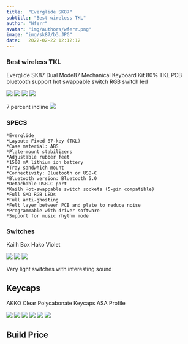 ```yaml
---
title:  "Everglide SK87"
subtitle: "Best wireless TKL"
author: "Wferr"
avatar: "img/authors/wferr.png"
image: "img/sk87/b3.JPG"
date:   2022-02-22 12:12:12
---
```


### Best wireless TKL
Everglide SK87 Dual Mode87 Mechanical Keyboard Kit 80% TKL PCB bluetooth support hot swappable switch RGB switch led

 <img src="./img/sk87/1.jpg">
 <img src="./img/sk87/b1.JPG">
<img src="./img/sk87/b2.JPG">
<img src="./img/sk87/b4.JPG">

 7 percent incline
 <img src="./img/sk87/2.jpg">

### SPECS
    *Everglide
    *Layout: Fixed 87-key (TKL)
    *Case material: ABS
    *Plate-mount stabilizers
    *Adjustable rubber feet
    *1500 mA lithium ion battery
    *Tray-sandwhich mount
    *Connectivity: Bluetooth or USB-C
    *Bluetooth version: Bluetooth 5.0
    *Detachable USB-C port
    *Kailh Hot-swappable switch sockets (5-pin compatible)
    *Full SMD RGB LEDs
    *Full anti-ghosting
    *Felt layer between PCB and plate to reduce noise
    *Programmable with driver software
    *Support for music rhythm mode

### Switches
Kailh Box Hako Violet

 <img src="./img/sk87/3.jpg">
 <img src="./img/sk87/h1.jpg">
 <img src="./img/sk87/h3.jpg">

Very light switches with interesting sound

 ## Keycaps
 AKKO Clear Polycabonate Keycaps
 ASA Profile
 
 <img src="./img/sk87/4.jpg">

 <img src="./img/sk87/5.jpg">
 <img src="./img/sk87/k1.JPG">
 <img src="./img/sk87/k2.JPG">
 <img src="./img/sk87/k3.JPG">
 <img src="./img/sk87/k4.JPG">

 ## Build Price